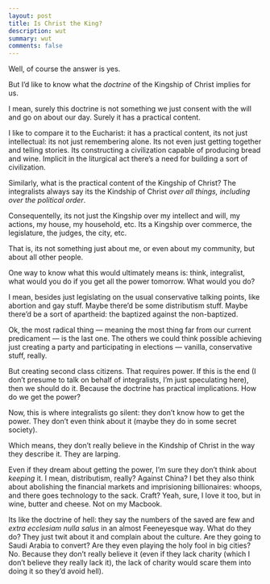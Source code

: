 ```yaml
---
layout: post
title: Is Christ the King?
description: wut
summary: wut
comments: false
---
```


Well, of course the answer is yes.

But I’d like to know what the *doctrine* of the Kingship of Christ implies for us.

I mean, surely this doctrine is not something we just consent with the will and go on about our day. Surely it has a practical content.

I like to compare it to the Eucharist: it has a practical content, its not just intellectual: its not just remembering alone. Its not even just getting together and telling stories. Its constructing a civilization capable of producing bread and wine. Implicit in the liturgical act there’s a need for building a sort of civilization.

Similarly, what is the practical content of the Kingship of Christ? The integralists always say its the Kindship of Christ *over all things, including over the political order*.

Consequentelly, its not just the Kingship over my intellect and will, my actions, my house, my household, etc. Its a Kingship over commerce, the legislature, the judges, the city, etc.

That is, its not something just about me, or even about my community, but about all other people.

One way to know what this would ultimately means is: think, integralist, what would you do if you get all the power tomorrow. What would you do?

I mean, besides just legislating on the usual conservative talking points, like abortion and gay stuff. Maybe there’d be some distributism stuff. Maybe there’d be a sort of apartheid: the baptized against the non-baptized.

Ok, the most radical thing — meaning the most thing far from our current predicament — is the last one. The others we could think possible achieving just creating a party and participating in elections — vanilla, conservative stuff, really.

But creating second class citizens. That requires power. If this is the end (I don’t presume to talk on behalf of integralists, I’m just speculating here), then we should do it. Because the doctrine has practical implications. How do we get the power?

Now, this is where integralists go silent: they don’t know how to get the power. They don’t even think about it (maybe they do in some secret society).

Which means, they don’t really believe in the Kindship of Christ in the way they describe it. They are larping.

Even if they dream about getting the power, I’m sure they don’t think about *keeping* it. I mean, distributism, really? Against China? I bet they also think about abolishing the financial markets and imprisioning billionaires: whoops, and there goes technology to the sack. Craft? Yeah, sure, I love it too, but in wine, butter and cheese. Not on my Macbook.

Its like the doctrine of hell: they say the numbers of the saved are few and *extra ecclesiam nulla salus* in an almost Feeneyesque way. What do they do? They just twit about it and complain about the culture. Are they going to Saudi Arabia to convert? Are they even playing the holy fool in big cities? No. Because they don’t really believe it (even if they lack charity (which I don’t believe they really lack it), the lack of charity would scare them into doing it so they’d avoid hell).
